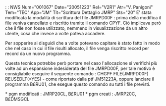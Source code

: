  :  : NWS Num="001067" Date="20051223" Rel="V2R1" Atr="V. Panigoni" Tem="TEC" App="JM" Tit="Scrittura Dettaglio JMRP" Sts="20"
E' stata modificata la modalità di scrittura del file JMRPD00F :  prima della modifica il file veniva cancellato e riscritto tramite il comando CPYF. Ciò implicava però che il file non fosse utilizzato, nemmeno in visualizzazione da un altro utente, cosa che invece a volte poteva accadere.

Per sopperire ai disguidi che a volte potevano capitare è stato fatto in modo che nel caso in cui il file risulti allocato, il file venga riscritto record per record da un nuovo programma.

Questa tecnica potrebbe però portare nel caso l'allocazione si verifichi più volte ad un espansione
indesiderata del file JMRPD00F, per tale motivo è consigliabile eseguire il seguente comando : 
CHGPF FILE(JMRPD00F) REUSEDLT(\*YES) - come riportato dalla ptf JM51223A, oppure lanciare il programma B£RU01, che esegue questo comando su tutti i file previsti.

\* pgm modificati :  JMRP20CL, B£RU01
\* pgm creati :  JMRP20C, B£DMSGCL
